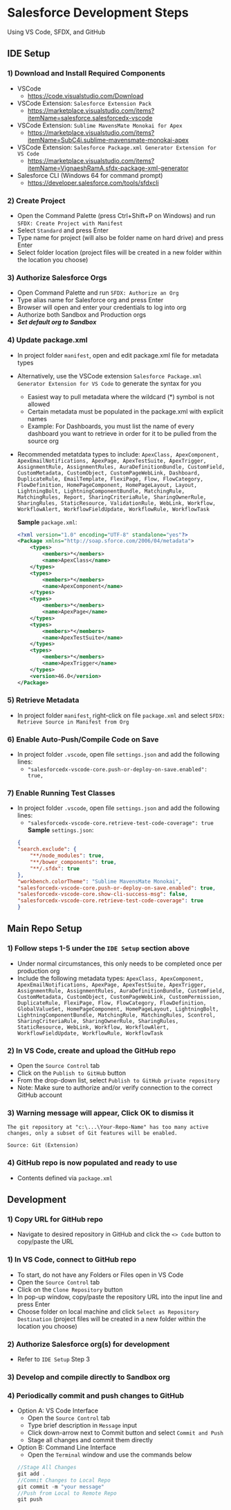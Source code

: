 # Salesforce Development Steps
Using VS Code, SFDX, and GitHub

## IDE Setup

### 1) Download and Install Required Components
- VSCode
	- https://code.visualstudio.com/Download
- VSCode Extension: `Salesforce Extension Pack`
	- https://marketplace.visualstudio.com/items?itemName=salesforce.salesforcedx-vscode
- VSCode Extension: `Sublime MavensMate Monokai for Apex`
	- https://marketplace.visualstudio.com/items?itemName=SubC4i.sublime-mavensmate-monokai-apex
- VSCode Extension: `Salesforce Package.xml Generator Extension for VS Code`
	- https://marketplace.visualstudio.com/items?itemName=VignaeshRamA.sfdx-package-xml-generator
- Salesforce CLI (Windows 64 for command prompt)
	- https://developer.salesforce.com/tools/sfdxcli

### 2) Create Project
- Open the Command Palette (press Ctrl+Shift+P on Windows) and run `SFDX: Create Project with Manifest`
- Select `Standard` and press Enter
- Type name for project (will also be folder name on hard drive) and press Enter
- Select folder location (project files will be created in a new folder within the location you choose)

### 3) Authorize Salesforce Orgs
- Open Command Palette and run `SFDX: Authorize an Org`
- Type alias name for Salesforce org and press Enter
- Browser will open and enter your credentials to log into org
- Authorize both Sandbox and Production orgs
- ***Set default org to Sandbox***

### 4) Update package.xml
- In project folder `manifest`, open and edit package.xml file for metadata types
- Alternatively, use the VSCode extension `Salesforce Package.xml Generator Extension for VS Code` to generate the syntax for you
	- Easiest way to pull metadata where the wildcard (*) symbol is not allowed
	- Certain metadata must be populated in the package.xml with explicit names
	- Example: For Dashboards, you must list the name of every dashboard you want to retrieve in order for it to be pulled from the source org
- Recommended metatdata types to include: `ApexClass, ApexComponent, ApexEmailNotifications, ApexPage, ApexTestSuite, ApexTrigger, AssignmentRule, AssignmentRules, AuraDefinitionBundle, CustomField, CustomMetadata, CustomObject, CustomPageWebLink, Dashboard, DuplicateRule, EmailTemplate, FlexiPage, Flow, FlowCategory, FlowDefinition, HomePageComponent, HomePageLayout, Layout, LightningBolt, LightningComponentBundle, MatchingRule, MatchingRules, Report, SharingCriteriaRule, SharingOwnerRule, SharingRules, StaticResource, ValidationRule, WebLink, Workflow, WorkflowAlert, WorkflowFieldUpdate, WorkflowRule, WorkflowTask`

	**Sample** `package.xml`:
	```xml
	<?xml version="1.0" encoding="UTF-8" standalone="yes"?>
	<Package xmlns="http://soap.sforce.com/2006/04/metadata">
		<types>
			<members>*</members>
			<name>ApexClass</name>
		</types>
		<types>
			<members>*</members>
			<name>ApexComponent</name>
		</types>
		<types>
			<members>*</members>
			<name>ApexPage</name>
		</types>
		<types>
			<members>*</members>
			<name>ApexTestSuite</name>
		</types>
		<types>
			<members>*</members>
			<name>ApexTrigger</name>
		</types>
		<version>46.0</version>
	</Package>
	```

### 5) Retrieve Metadata
- In project folder `manifest`, right-click on file `package.xml` and select `SFDX: Retrieve Source in Manifest from Org`

### 6) Enable Auto-Push/Compile Code on Save
- In project folder `.vscode`, open file `settings.json` and add the following lines:
	- ` "salesforcedx-vscode-core.push-or-deploy-on-save.enabled": true, `

### 7) Enable Running Test Classes
- In project folder `.vscode`, open file `settings.json` and add the following lines:
	- ` "salesforcedx-vscode-core.retrieve-test-code-coverage": true `
	**Sample** `settings.json`:
	```json
	{
	"search.exclude": {
		"**/node_modules": true,
		"**/bower_components": true,
		"**/.sfdx": true
	},
	"workbench.colorTheme": "Sublime MavensMate Monokai",
	"salesforcedx-vscode-core.push-or-deploy-on-save.enabled": true,
	"salesforcedx-vscode-core.show-cli-success-msg": false,
	"salesforcedx-vscode-core.retrieve-test-code-coverage": true
	}
	```

## Main Repo Setup

### 1) Follow steps 1-5 under the `IDE Setup` section above
- Under normal circumstances, this only needs to be completed once per production org
- Include the following metadata types: `ApexClass, ApexComponent, ApexEmailNotifications, ApexPage, ApexTestSuite, ApexTrigger, AssignmentRule, AssignmentRules, AuraDefinitionBundle, CustomField, CustomMetadata, CustomObject, CustomPageWebLink, CustomPermission, DuplicateRule, FlexiPage, Flow, FlowCategory, FlowDefinition, GlobalValueSet, HomePageComponent, HomePageLayout, LightningBolt, LightningComponentBundle, MatchingRule, MatchingRules, Scontrol, SharingCriteriaRule, SharingOwnerRule, SharingRules, StaticResource, WebLink, Workflow, WorkflowAlert, WorkflowFieldUpdate, WorkflowRule, WorkflowTask`

### 2) In VS Code, create and upload the GitHub repo
- Open the `Source Control` tab
- Click on the `Publish to GitHub` button
- From the drop-down list, select `Publish to GitHub private repository`
- Note: Make sure to authorize and/or verify connection to the correct GitHub account

### 3) Warning message will appear, Click OK to dismiss it
```console
The git repository at "c:\...\Your-Repo-Name" has too many active changes, only a subset of Git features will be enabled.

Source: Git (Extension)
```

### 4) GitHub repo is now populated and ready to use
- Contents defined via `package.xml`

## Development

### 1) Copy URL for GitHub repo
- Navigate to desired repository in GitHub and click the `<> Code` button to copy/paste the URL

### 1) In VS Code, connect to GitHub repo
- To start, do not have any Folders or Files open in VS Code
- Open the `Source Control` tab
- Click on the `Clone Repository` button
- In pop-up window, copy/paste the repository URL into the input line and press Enter
- Choose folder on local machine and click `Select as Repository Destination` (project files will be created in a new folder within the location you choose)

### 2) Authorize Salesforce org(s) for development
- Refer to `IDE Setup` Step 3

### 3) Develop and compile directly to Sandbox org

### 4) Periodically commit and push changes to GitHub
- Option A: VS Code Interface
    - Open the `Source Control` tab
    - Type brief description in `Message` input
    - Click down-arrow next to Commit button and select `Commit and Push`
    - Stage all changes and commit them directly
- Option B: Command Line Interface
    - Open the `Terminal` window and use the commands below
    ```javascript
    //Stage All Changes
    git add .
    //Commit Changes to Local Repo
    git commit -m "your message"
    //Push from Local to Remote Repo
    git push
    ```

